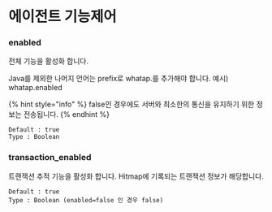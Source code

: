 # 에이전트 기능제어

### enabled

전체 기능을 활성화 합니다.

Java를 제외한 나머지 언어는 prefix로 whatap.를 추가해야 합니다. 예시\) whatap.enabled

{% hint style="info" %}
 false인 경우에도 서버와 최소한의 통신을 유지하기 위한 정보는 전송됩니다.
{% endhint %}

```text
Default : true
Type : Boolean
```

### transaction\_enabled

트랜잭션 추적 기능을 활성화 합니다. Hitmap에 기록되는 트랜잭션 정보가 해당합니다.

```text
Default : true
Type : Boolean (enabled=false 인 경우 false)
```

